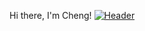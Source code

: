 Hi there, I'm Cheng!
[![Header](https://raw.githubusercontent.com/MartinHeinz/<OWNER>/<OWNER>/readme_header.png "Header")](https://some-url.dev/)
